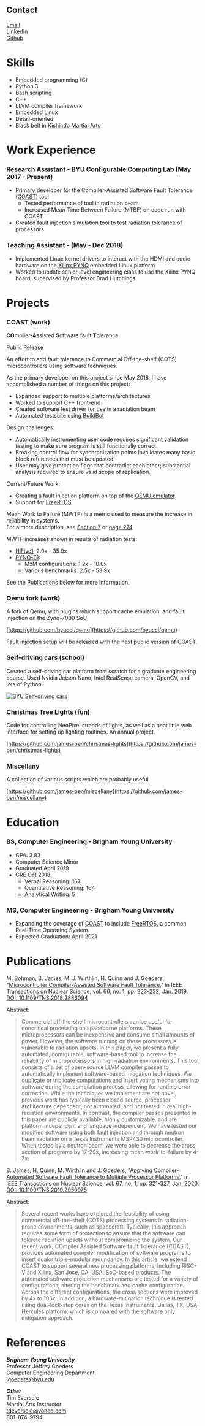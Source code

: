 [//]: # (TODO: is there a way to make this more easily downloadable?)
[//]: # (TODO: Better project descriptions, including skills learned)

## Contact

[Email](mailto:bjames@byu.net)  
[LinkedIn](https://linkedin.com/in/benjamin-james-a83342121)  
[Github](https://github.com/james-ben)


# Skills

- Embedded programming (C)
- Python 3
- Bash scripting
- C++
- LLVM compiler framework
- Embedded Linux
- Detail-oriented
- Black belt in [Kishindo Martial Arts](https://www.facebook.com/BushiKaiKishindo/)


# Work Experience

### Research Assistant - BYU Configurable Computing Lab (May 2017 - Present)

- Primary developer for the Compiler-Assisted Software Fault Tolerance ([COAST](https://github.com/byuccl/coast)) tool
  - Tested performance of tool in radiation beam
  - Increased Mean Time Between Failure (MTBF) on code run with COAST
- Created fault injection simulation tool to test radiation tolerance of processors

### Teaching Assistant - (May - Dec 2018)

- Implemented Linux kernel drivers to interact with the HDMI and audio hardware on the [Xilinx PYNQ](https://www.xilinx.com/support/university/boards-portfolio/xup-boards/XUPPYNQ.html) embedded Linux platform
- Worked to update senior level engineering class to use the Xilinx PYNQ board, supervised by Professor Brad Hutchings


# Projects

### COAST (work)

**CO**mpiler-**A**ssisted **S**oftware fault **T**olerance

[Public Release](https://github.com/byuccl/coast)

An effort to add fault tolerance to Commercial Off-the-shelf (COTS) microcontrollers using software techniques.  

As the primary developer on this project since May 2018, I have accomplished a number of things on this project:

- Expanded support to multiple platforms/architectures
- Worked to support C++ front-end
- Created software test driver for use in a radiation beam
- Automated testsuite using [BuildBot](https://buildbot.net/)

Design challenges:

- Automatically instrumenting user code requires significant validation testing to make sure program is still functionally correct.
- Breaking control flow for synchronization points invalidates many basic block references that must be updated.
- User may give protection flags that contradict each other; substantial analysis required to ensure valid scope of replication.

Current/Future Work:

- Creating a fault injection platform on top of the [QEMU emulator](https://www.qemu.org/)
- Support for [FreeRTOS](https://www.freertos.org/)

Mean Work to Failure (MWTF) is a metric used to measure the increase in reliability in systems.  
For a more description, see [Section 7](https://liberty.princeton.edu/Publications/taco05_ft.pdf) or [page 274](https://books.google.com/books?id=gBEpCwAAQBAJ&lpg=PA274&ots=cLL0yFBcbv&dq=%22mean%20work%20to%20failure%22%20reliability&pg=PA274#v=onepage&q=%22mean%20work%20to%20failure%22&f=false)

MWTF increases shown in results of radiation tests:

- [HiFive1](https://www.sifive.com/boards/hifive1): 2.0x - 35.9x
- [PYNQ-Z1](https://store.digilentinc.com/pynq-z1-python-productivity-for-zynq-7000-arm-fpga-soc/):
  - MxM configurations: 1.2x - 10.0x
  - Various benchmarks: 2.5x - 53.9x

See the [Publications](#publications) below for more information.

### Qemu fork (work)

A fork of Qemu, with plugins which support cache emulation, and fault injection on the Zynq-7000 SoC.

[https://github.com/byuccl/qemu](https://github.com/byuccl/qemu)

Fault injection setup will be released with the next public version of COAST.

### Self-driving cars (school)

Created a self-driving car platform from scratch for a graduate engineering course.  Used Nvidia Jetson Nano, Intel RealSense camera, OpenCV, and lots of Python.

[![BYU Self-driving cars](http://img.youtube.com/vi/KvFrLZTMihI/0.jpg)](http://www.youtube.com/watch?v=KvFrLZTMihI)

### Christmas Tree Lights (fun)

Code for controlling NeoPixel strands of lights, as well as a neat little web interface for setting up lighting routines.  An annual project.

[https://github.com/james-ben/christmas-lights](https://github.com/james-ben/christmas-lights)

### Miscellany

A collection of various scripts which are probably useful

[https://github.com/james-ben/miscellany](https://github.com/james-ben/miscellany)



# Education

### BS, Computer Engineering - Brigham Young University

- GPA: 3.83
- Computer Science Minor
- Graduated April 2019
- GRE Oct 2018:
  - Verbal Reasoning: 167
  - Quantitative Reasoning: 164
  - Analytical Writing: 5

### MS, Computer Engineering - Brigham Young University

- Expanding the coverage of [COAST](https://github.com/byuccl/coast) to include [FreeRTOS](https://www.freertos.org/), a common Real-Time Operating System.
- Expected Graduation: April 2021


# Publications

M. Bohman, B. James, M. J. Wirthlin, H. Quinn and J. Goeders, "[Microcontroller Compiler-Assisted Software Fault Tolerance](https://ieeexplore.ieee.org/document/8571250)," in IEEE Transactions on Nuclear Science, vol. 66, no. 1, pp. 223-232, Jan. 2019.  
[DOI: 10.1109/TNS.2018.2886094](https://doi.org/10.1109/TNS.2018.2886094)

Abstract:
> Commercial off-the-shelf microcontrollers can be useful for noncritical processing on spaceborne platforms. These microprocessors can be inexpensive and consume small amounts of power. However, the software running on these processors is vulnerable to radiation upsets. In this paper, we present a fully automated, configurable, software-based tool to increase the reliability of microprocessors in high-radiation environments. This tool consists of a set of open-source LLVM compiler passes to automatically implement software-based mitigation techniques. We duplicate or triplicate computations and insert voting mechanisms into software during the compilation process, allowing for runtime error correction. While the techniques we implement are not novel, previous work has typically been closed source, processor architecture dependent, not automated, and not tested in real high-radiation environments. In contrast, the compiler passes presented in this paper are publicly available, highly customizable, and are platform independent and language independent. We have tested our modified software using both fault injection and through neutron beam radiation on a Texas Instruments MSP430 microcontroller. When tested by a neutron beam, we were able to decrease the cross section of programs by 17-29x, increasing mean-work-to-failure by 4-7x.

B. James, H. Quinn, M. Wirthlin and J. Goeders, "[Applying Compiler-Automated Software Fault Tolerance to Multiple Processor Platforms](https://ieeexplore.ieee.org/document/8933038)," in IEEE Transactions on Nuclear Science, vol. 67, no. 1, pp. 321-327, Jan. 2020.  
[DOI: 10.1109/TNS.2019.2959975](https://doi.org/10.1109/TNS.2019.2959975)

Abstract:
> Several recent works have explored the feasibility of using commercial off-the-shelf (COTS) processing systems in radiation-prone environments, such as spacecraft. Typically, this approach requires some form of protection to ensure that the software can tolerate radiation upsets without compromising the system. Our recent work, COmpiler Assisted Software fault Tolerance (COAST), provides automated compiler modification of software programs to insert dualor triple-modular redundancy. In this article, we extend COAST to support several new processing platforms, including RISC-V and Xilinx, San Jose, CA, USA, SoC-based products. The automated software protection mechanisms are tested for a variety of configurations, altering the benchmark and cache configuration. Across the different configurations, the cross sections were improved by 4x to 106x. In addition, a hardware-mitigation technique is tested using dual-lock-step cores on the Texas Instruments, Dallas, TX, USA, Hercules platform, which is compared with the software only mitigation approach.


# References

**_Brigham Young University_**  
Professor Jeffrey Goeders  
Computer Engineering Department  
[jgoeders@byu.edu](mailto:jgoeders@byu.edu)

**_Other_**  
Tim Eversole  
Martial Arts Instructor  
[tdeversole@yahoo.com](mailto:tdeversole@yahoo.com)  
801-874-9794
